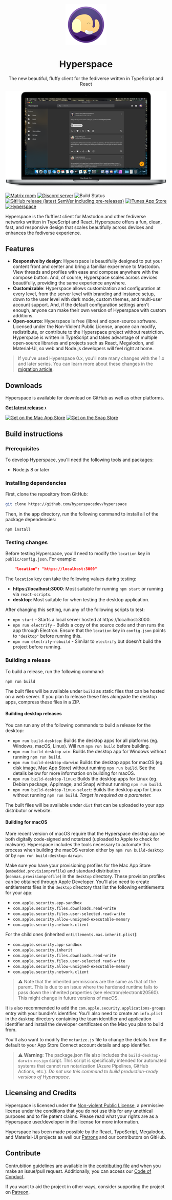 <p align="center">
    <img src="desktop/app.iconset/icon_512@2x.png" width="128" max-width="25%" alt=“Hyperspace” />
</p>
<h1 align="center">Hyperspace</h1>

<p align="center">The new beautiful, fluffy client for the fediverse written in TypeScript and React</p>

![Hyperspace 1.0 on a MacBook Pro](screenshot.png)

[![Matrix room](https://img.shields.io/matrix/hypermasto:matrix.org.svg)](https://matrix.to/#/#hypermasto:matrix.org)
[![Discord server](https://img.shields.io/discord/554108687434907660.svg?color=blueviolet&label=discord)](https://discord.gg/c69AXwk) 
![Build Status](https://github.com/hyperspacedev/hyperspace/workflows/Node%20CI/badge.svg) [![GitHub release (latest SemVer including pre-releases)](https://img.shields.io/github/v/release/hyperspacedev/hyperspace?include_prereleases)](https://github.com/hyperspacedev/hyperspace/releases) [![iTunes App Store](https://img.shields.io/itunes/v/1454139710?label=Mac%20App%20Store&logo=apple&logoColor=white)](https://apps.apple.com/us/app/hyperspace/id1454139710?mt=12) [![Hyperspace](https://snapcraft.io/hyperspace/badge.svg)](https://snapcraft.io/hyperspace)

Hyperspace is the fluffiest client for Mastodon and other fediverse networks written in TypeScript and React. Hyperspace offers a fun, clean, fast, and responsive design that scales beautifully across devices and enhances the fediverse experience.

## Features

- **Responsive by design**: Hyperspace is beautifully designed to put your content front and center and bring a familiar experience to Mastodon. View threads and profiles with ease and compose anywhere with the compose button. And, of course, Hyperspace scales across devices beautifully, providing the same experience anywhere.
- **Customizable**: Hyperspace allows customization and configuration at every level, from the server level with branding and instance setup, down to the user level with dark mode, custom themes, and multi-user account support. And, if the default configuration settings aren't enough, anyone can make their own version of Hyperspace with custom additions.
- **Open-source**: Hyperspace is free (libre) and open-source software. Licensed under the Non-Violent Public License, anyone can modify, redistribute, or contribute to the Hyperspace project without restriction. Hyperspace is written in TypeScript and takes advantage of multiple open-source libraries and projects such as React, Megalodon, and Material-UI, so web and Node.js developers will feel right at home.

> If you've used Hyperspace 0.x, you'll note many changes with the 1.x and later series. You can learn more about these changes in the [migration article](MIGRATING.md).

## Downloads

Hyperspace is available for download on GitHub as well as other platforms.

[**Get latest release &rsaquo;**](https://github.com/hyperspacedev/hyperspace/releases/latest)

[![Get on the Mac App Store](https://hyperspace.marquiskurt.net/images/mas.svg)](https://itunes.apple.com/us/app/hyperspace/id1454139710?mt=12) [![Get on the Snap Store](https://snapcraft.io/static/images/badges/en/snap-store-black.svg)](https://snapcraft.io/hyperspace)

## Build instructions

### Prerequisites

To develop Hyperspace, you'll need the following tools and packages:

- Node.js 8 or later

### Installing dependencies

First, clone the repository from GitHub:

```bash
git clone https://github.com/hyperspacedev/hyperspace
```

Then, in the app directory, run the following command to install all of the package dependencies:

```npm
npm install
```

### Testing changes

Before testing Hyperspace, you'll need to modify the `location` key in `public/config.json`. For example:

```json
    "location": "https://localhost:3000"
```

The `location` key can take the following values during testing:

- **https://localhost:3000**: Most suitable for running `npm start` or running via `react-scripts`.
- **desktop**: Most suitable for when testing the desktop application.

After changing this setting, run any of the following scripts to test:

- `npm start` - Starts a local server hosted at https://localhost:3000.
- `npm run electrify` - Builds a copy of the source code and then runs the app through Electron. Ensure that the `location` key in `config.json` points to `"desktop"` before running this.
- `npm run electrify-nobuild` - Similar to `electrify` but doesn't build the project before running. 

### Building a release

To build a release, run the following command:

```npm
npm run build
```

The built files will be available under `build` as static files that can be hosted on a web server. If you plan to release these files alongside the desktop apps, compress these files in a ZIP.

#### Building desktop releases

You can run any of the following commands to build a release for the desktop:

- `npm run build-desktop`: Builds the desktop apps for all platforms (eg. Windows, macOS, Linux). Will run `npm run build` before building.
- `npm run build-desktop-win`: Builds the desktop app for Windows without running `npm run build`.
- `npm run build-desktop-darwin`: Builds the desktop apps for macOS (eg. disk image, Mac App Store) without running `npm run build`. See the details below for more information on building for macOS.
- `npm run build-desktop-linux`: Builds the desktop apps for Linux (eg. Debian package, AppImage, and Snap) without running `npm run build`.
- `npm run build-desktop-linux-select`: Builds the desktop app for Linux without running `npm run build`. _Target is required as a parameter._

The built files will be available under `dist` that can be uploaded to your app distributor or website.

#### Building for macOS

More recent version of macOS require that the Hyperspace desktop app be both digitally code-signed and notarized (uploaded to Apple to check for malware). Hyperspace includes the tools necessary to automate this process when building the macOS version either by `npm run build-desktop` or by `npm run build-desktop-darwin`.

Make sure you have your provisioning profiles for the Mac App Store (`embedded.provisionprofile`) and standard distribution (`nonmas.provisionprofile`) in the `desktop` directory. These provision profiles can be obtained through Apple Developer. You'll also need to create entitlements files in the `desktop` directory that list the following entitlements for your app:

- `com.apple.security.app-sandbox`
- `com.apple.security.files.downloads.read-write`
- `com.apple.security.files.user-selected.read-write`
- `com.apple.security.allow-unsigned-executable-memory`
- `com.apple.security.network.client`

For the child ones (inherited `entitlements.mas.inherit.plist`):

- `com.apple.security.app-sandbox`
- `com.apple.security.inherit`
- `com.apple.security.files.downloads.read-write`
- `com.apple.security.files.user-selected.read-write`
- `com.apple.security.allow-unsigned-executable-memory`
- `com.apple.security.network.client`

> ⚠️ Note that the inherited permissions are the same as that of the parent. This is due to an issue where the hardened runtime fails to pass down the inherited properties (see electron/electron#20560). This might change in future versions of macOS.


It is also recommended to add the `com.apple.security.applications-groups` entry with your bundle's identifier. You'll also need to create an `info.plist` in the `desktop` directory containing the team identifier and application identifier and install the developer certificates on the Mac you plan to build from.

You'll also want to modify the `notarize.js` file to change the details from the default to your App Store Connect account details and app identifier. 

> ⚠️ **Warning**: The package.json file also includes the `build-desktop-darwin-nosign` script. This script is specifically intended for automated systems that cannot run notarization (Azure Pipelines, GitHub Actions, etc.). _Do not use this command to build production-ready versions of Hyperspace_.

## Licensing and Credits

Hyperspace is licensed under the [Non-violent Public License](LICENSE), a permissive license under the conditions that you do not use this for any unethical purposes and to file patent claims. Please read what your rights are as a Hyperspace user/developer in the license for more information.

Hyperspace has been made possible by the React, TypeScript, Megalodon, and Material-UI projects as well our [Patrons](patreon.md) and our contributors on GitHub.

## Contribute

Contrubition guidelines are available in the [contributing file](.github/contributing.md) and when you make an issue/pull request. Additionally, you can access our [Code of Conduct](.github/code_of_conduct.md).

If you want to aid the project in other ways, consider supporting the project on [Patreon](https://patreon.com/hyperspacedev). 
